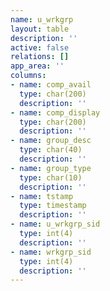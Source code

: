 ```yaml
---
name: u_wrkgrp
layout: table
description: ''
active: false
relations: []
app_area: ''
columns:
- name: comp_avail
  type: char(200)
  description: ''
- name: comp_display
  type: char(200)
  description: ''
- name: group_desc
  type: char(40)
  description: ''
- name: group_type
  type: char(10)
  description: ''
- name: tstamp
  type: timestamp
  description: ''
- name: u_wrkgrp_sid
  type: int(4)
  description: ''
- name: wrkgrp_sid
  type: int(4)
  description: ''
---
```


